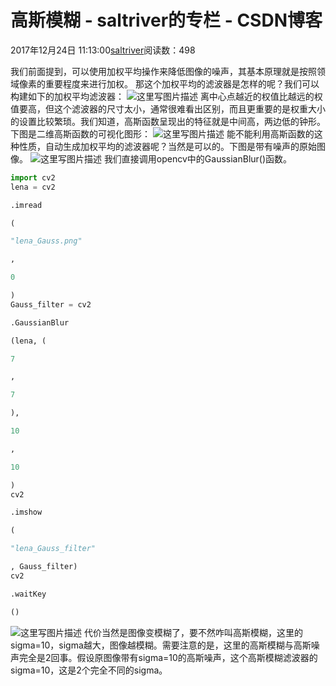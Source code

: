 
# 高斯模糊 - saltriver的专栏 - CSDN博客


2017年12月24日 11:13:00[saltriver](https://me.csdn.net/saltriver)阅读数：498


我们前面提到，可以使用加权平均操作来降低图像的噪声，其基本原理就是按照领域像素的重要程度来进行加权。
那这个加权平均的滤波器是怎样的呢？我们可以构建如下的加权平均滤波器：
![这里写图片描述](https://img-blog.csdn.net/20171224111030174?watermark/2/text/aHR0cDovL2Jsb2cuY3Nkbi5uZXQvc2FsdHJpdmVy/font/5a6L5L2T/fontsize/400/fill/I0JBQkFCMA==/dissolve/70/gravity/SouthEast)
离中心点越近的权值比越远的权值要高，但这个滤波器的尺寸太小，通常很难看出区别，而且更重要的是权重大小的设置比较繁琐。我们知道，高斯函数呈现出的特征就是中间高，两边低的钟形。下图是二维高斯函数的可视化图形：
![这里写图片描述](https://img-blog.csdn.net/20171224111121707?watermark/2/text/aHR0cDovL2Jsb2cuY3Nkbi5uZXQvc2FsdHJpdmVy/font/5a6L5L2T/fontsize/400/fill/I0JBQkFCMA==/dissolve/70/gravity/SouthEast)
能不能利用高斯函数的这种性质，自动生成加权平均的滤波器呢？当然是可以的。下图是带有噪声的原始图像。
![这里写图片描述](https://img-blog.csdn.net/20171224111154078?watermark/2/text/aHR0cDovL2Jsb2cuY3Nkbi5uZXQvc2FsdHJpdmVy/font/5a6L5L2T/fontsize/400/fill/I0JBQkFCMA==/dissolve/70/gravity/SouthEast)
我们直接调用opencv中的GaussianBlur()函数。
```python
import cv2
lena = cv2
```
```python
.imread
```
```python
(
```
```python
"lena_Gauss.png"
```
```python
,
```
```python
0
```
```python
)
Gauss_filter = cv2
```
```python
.GaussianBlur
```
```python
(lena, (
```
```python
7
```
```python
,
```
```python
7
```
```python
),
```
```python
10
```
```python
,
```
```python
10
```
```python
)
cv2
```
```python
.imshow
```
```python
(
```
```python
"lena_Gauss_filter"
```
```python
, Gauss_filter)
cv2
```
```python
.waitKey
```
```python
()
```
![这里写图片描述](https://img-blog.csdn.net/20171224111231148?watermark/2/text/aHR0cDovL2Jsb2cuY3Nkbi5uZXQvc2FsdHJpdmVy/font/5a6L5L2T/fontsize/400/fill/I0JBQkFCMA==/dissolve/70/gravity/SouthEast)
代价当然是图像变模糊了，要不然咋叫高斯模糊，这里的sigma=10，sigma越大，图像越模糊。需要注意的是，这里的高斯模糊与高斯噪声完全是2回事。假设原图像带有sigma=10的高斯噪声，这个高斯模糊滤波器的sigma=10，这是2个完全不同的sigma。

